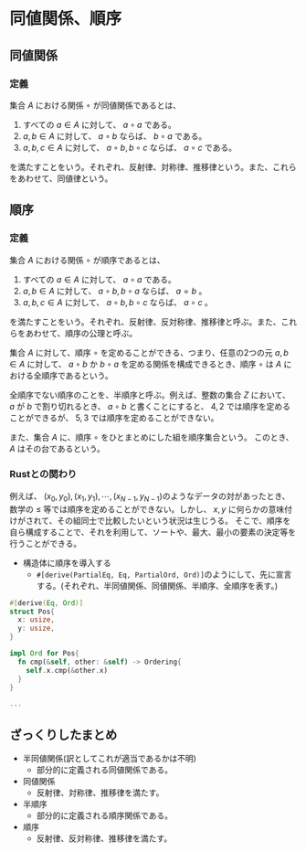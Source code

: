 <script type="text/x-mathjax-config">MathJax.Hub.Config({tex2jax:{inlineMath:[['\$','\$'],['\\(','\\)']],processEscapes:true},CommonHTML: {matchFontHeight:false}});</script>
<script type="text/javascript" async src="https://cdnjs.cloudflare.com/ajax/libs/mathjax/2.7.1/MathJax.js?config=TeX-MML-AM_CHTML"></script>

# 同値関係、順序

## 同値関係
### 定義
集合 $A$ における関係 $\circ$ が同値関係であるとは、
  1. すべての $a \in A$ に対して、 $a \circ a$ である。
  2. $a, b \in A$ に対して、 $a \circ b$ ならば、 $b \circ a$ である。
  3. $a, b, c \in A$ に対して、 $a \circ b, b \circ c$ ならば、 $a \circ c$ である。

を満たすことをいう。それぞれ、反射律、対称律、推移律という。また、これらをあわせて、同値律という。

## 順序
### 定義
集合 $A$ における関係 $\circ$ が順序であるとは、
  1. すべての $a \in A$ に対して、 $a \circ a$ である。
  1. $a, b \in A$ に対して、 $a \circ b, b \circ a$ ならば、 $a=b$ 。
  1. $a, b, c \in A$ に対して、 $a \circ b, b \circ c$ ならば、 $a \circ c$ 。

を満たすことをいう。それぞれ、反射律、反対称律、推移律と呼ぶ。また、これらをあわせて、順序の公理と呼ぶ。

集合 $A$ に対して、順序 $\circ$ を定めることができる、つまり、任意の2つの元 $a, b \in A$ に対して、 $a \circ b$ か $b \circ a$ を定める関係を構成できるとき、順序 $\circ$ は $A$ における全順序であるという。

全順序でない順序のことを、半順序と呼ぶ。例えば、整数の集合 $Z$ において、 $a$ が $b$ で割り切れるとき、 $a \circ b$ と書くことにすると、 $4, 2$ では順序を定めることができるが、 $5, 3$ では順序を定めることができない。

また、集合 $A$ に、順序 $\circ$ をひとまとめにした組を順序集合という。 このとき、 $A$ はその台であるという。

### Rustとの関わり
例えば、 $(x_0, y_0), (x_1, y_1), \cdots, (x_{N-1}, y_{N-1})$のようなデータの対があったとき、数学の $\leq$ 等では順序を定めることができない。しかし、 $x,y$ に何らかの意味付けがされて、その組同士で比較したいという状況は生じうる。
そこで、順序を自ら構成することで、それを利用して、ソートや、最大、最小の要素の決定等を行うことができる。

* 構造体に順序を導入する
  * `#[derive(PartialEq, Eq, PartialOrd, Ord)]`のようにして、先に宣言する。(それぞれ、半同値関係、同値関係、半順序、全順序を表す。)

```rust
#[derive(Eq, Ord)]
struct Pos{
  x: usize,
  y: usize,
}

impl Ord for Pos{
  fn cmp(&self, other: &self) -> Ordering{
    self.x.cmp(&other.x)
  }
}

...
```

## ざっくりしたまとめ

* 半同値関係(訳としてこれが適当であるかは不明)
  * 部分的に定義される同値関係である。
* 同値関係
  * 反射律、対称律、推移律を満たす。
* 半順序
  * 部分的に定義される順序関係である。
* 順序
  * 反射律、反対称律、推移律を満たす。

